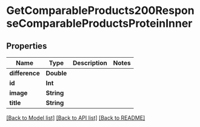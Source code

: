 # GetComparableProducts200ResponseComparableProductsProteinInner

## Properties
Name | Type | Description | Notes
------------ | ------------- | ------------- | -------------
**difference** | **Double** |  | 
**id** | **Int** |  | 
**image** | **String** |  | 
**title** | **String** |  | 

[[Back to Model list]](../README.md#documentation-for-models) [[Back to API list]](../README.md#documentation-for-api-endpoints) [[Back to README]](../README.md)


